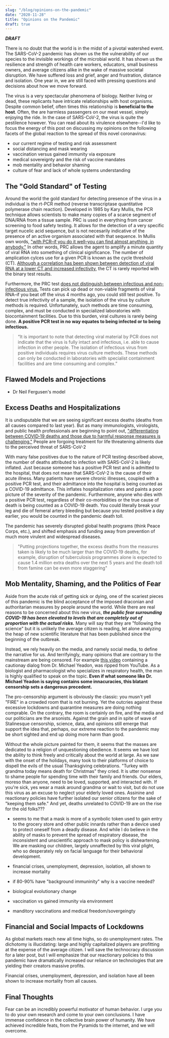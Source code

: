 ```yaml
---
slug: "/blog/opinions-on-the-pandemic"
date: "2020-11-28"
title: "Opinions on the Pandemic"
draft: true
---
```


**_DRAFT_**

There is no doubt that the world is in the midst of a pivotal watershed event. The SARS-CoV-2 pandemic has shown us the the vulnerability of our species to the invisible workings of the microbial world. It has shown us the resilience and strength of health care workers, educators, small business owners, and average citizens alike in the wake of massive societal disruption. We have suffered loss and grief, anger and frustration, distance and isolation. One year in, we are still faced with pressing questions and decisions about how we move forward.

The virus is a very spectacular phenomena of biology. Neither living or dead, these replicants have intricate relationships with host organisms. Despite common belief, often times this relationship is **beneficial to the host**. Often, the are harmless passengers on our meat vessel, simply enjoying the ride. In the case of SARS-CoV-2, the virus is quite the pestilence however. You can read about its virulence elsewhere--I'd like to focus the energy of this post on discussing my opinions on the following facets of the global reaction to the spread of this novel coronavirus:

- our current regime of testing and risk assessment
- social distancing and mask wearing
- vaccination versus gained immunity via exposure
- medical sovereignty and the risk of vaccine mandates
- mob mentality and behavior shaming
- culture of fear and lack of whole systems understanding

## The "Gold Standard" of Testing

Around the world the gold standard for detecting presence of the virus in a individual is the rt-PCR method (reverse transcriptase quantitative polymerase chain reaction). Developed in 1985 by Kary Mullis, the PCR technique allows scientists to make many copies of a scarce segment of DNA/RNA from a tissue sample. PRC is used in everything from cancer screening to food safety testing. It allows for the detection of a very specific target nucelic acid sequence, but is not necesarily indicative of the presence of an active organism associated with that sequence. In Mullis own words, ["with PCR–if you do it well–you can find almost anything, in anybody."][2] In other words, PRC allows the agent to amplify a minute quantity of viral RNA into something of clinical significance. The number of amplication cylces use for a given PCR is known as the cycle threshold (CT). [Although a correlation has been shown between detection of viral RNA at a lower CT and increased infectivity][3], the CT is rarely reported with the binary test results.

Furthermore, the PRC test [does not distinguish between infectious and non-infectious virus.][1] Tests can pick up dead or non-viable fragments of viral RNA–if you beat off the virus 4 months ago, you could still test positive. To detect true infectivity of a sample, the isolation of the virus by culture methods is required. Unfortunately, such methods are time consuming, complex, and must be conducted in specialized laboratories with biocontainment facilities. Due to this burden, viral cultures is rarely being done. **A positive PCR test in no way equates to being infected or to being infectious.**

> “It is important to note that detecting viral material by PCR does not indicate that the virus is fully intact and infectious, i.e. able to cause infection in other people. The isolation of infectious virus from positive individuals requires virus culture methods. These methods can only be conducted in laboratories with specialist containment facilities and are time consuming and complex.”

## Flawed Models and Projections

- Dr Neil Fergusen's model

## Excess Deaths and Hospitalizations

It is undisputable that we are seeing significant excess deaths (deaths from all causes compared to last year). But as many immunologists, virologists, and public health professionals are beginning to point out, ["differentiating between COVID‐19 deaths and those due to harmful response measures is challenging."][4] People are forgoing treatment for life threatening ailments due to the perceived threat of SARS-CoV-2

With many false positives due to the nature of PCR testing described above, the number of deaths attributed to infection with SARS-CoV-2 is likely inflated. Just because someone has a positive PCR test and is admitted to the hospital, that does not mean that SARS-CoV-2 is the cause of their acute illness. Many patients have severe chronic illnesses, coupled with a positive PCR test, and their admittance into the hospital is being counted as a COVID-19 admittance. This inflates hospitalization rates and paints a poor picture of the severity of the pandemic. Furthermore, anyone who dies with a positive PCR test, regardless of their co-morbidities or the true cause of death is being counted as a COVID-19 death. You could literally break your leg and die of femeral artery bleeding but because you tested positive a day earlier, you would be counted in the pandemic death toll.

The pandemic has severely disrupted global health programs (think Peace Corps, etc.), and shifted emphasis and funding away from prevention of much more virulent and widespread diseases.

> "Putting projections together, the excess deaths from the measures taken is likely to be much larger than the COVID‐19 deaths, for example, disruption of tuberculosis programmes alone is expected to cause 1.4 million extra deaths over the next 5 years and the death toll from famine can be even more staggering"

## Mob Mentality, Shaming, and the Politics of Fear

Aside from the acute risk of getting sick or dying, one of the scariest pieces of this pandemic is the blind acceptance of the imposed draconian and authoritarian measures by people around the world. While there are real reasons to be concerned about this new virus, _**the public fear surrounding COVID-19 has been elevated to levels that are completely out of proportion with the actual risks.**_ Many will say that they are "following the science" but it is unlikely the average citizen is reading, let alone analyzing the heap of new scientific literature that has been published since the beginning of the outbreak.

Instead, we rely heavily on the media, and namely social media, to define the narrative for us. And terrifyingly, many opinions that are contrary to the mainstream are being censored. For example [this video][5] containing a cautionay dialog from Dr. Michael Yeadon, was ripped from YouTube. As a biologist and pharmacologist who specializes in respiratory health, the man is highly qualified to speak on the topic. **Even if what someone like Dr. Michael Yeadon is saying contains some innacuracies, this blatant censorship sets a dangerous precedent.**

The pro-censorship argument is obviously the classic: you musn't yell "FIRE" in a crowded room that is not burning. Yet the outcries against these excessive lockdowns and quarantine measures are doing nothing comprable. On the contrary, the room is certainly on fire, and the media and our politicians are the arsonists. Against the grain and in spite of wave of Stalinesque censorship, science, data, and opinions still emerge that support the idea that, perhaps, our extreme reaction to the pandemic may be short sighted and end up doing more harm than good.

Without the whole picture painted for them, it seems that the masses are dedicated to a religion of unquestioning obedience. It seems we have lost the ability to think freely and critically about the world at large. As we saw with the onset of the holidays, many took to their platforms of choice to dispell the evils of the usual Thanksgiving celebrations. "Turkey with grandma today means death for Christmas" they cried. It is utter nonsense to shame people for spending time with their family and friends. Our elders, moreso than anyone, need to be loved, supported, and interacted with. If you're sick, yes wear a mask around grandma or wait to visit, but do not use this virus as an excuse to neglect your elderly loved ones. Assinine and reactionary policies have further isolated our senior citizens for the sake of "keeping them safe." And yet, deaths unrelated to COVID-19 are on the rise for the old folks???

- seems to me that a mask is more of a symbolic token used to gain entry to the grocery store and other public innards rather than a device used to protect oneself from a deadly disease. And while I do believe in the ability of masks to prevent the spread of respiratory disease, the inconsistent and unscientific approach to mask policy is disheartening. We are masking our children, largely unnaffected by this viral plight, who so desperately rely on facial language for their behavioral development.

- financial crises, unemployment, depression, isolation, all shown to increase mortality
- if 80-90% have "background immuninity" why is a vaccine needed?
- biological evolutionary change
- vaccination vs gained immunity via environment
- manditory vaccinations and medical freedom/sovergeingty

## Financial and Social Impacts of Lockdowns

As global markets reach new all time highs, so do unemployment rates. The dichotomy is illucidating: large and highly capitalized players are profitting at the expense of the average citizen. I will save the technocracy discussion for a later post, but I will emphasize that our reactionary policies to this pandemic have dramatically increased our reliance on technologies that are yielding their creators massive profits.

Financial crises, unemployment, depression, and isolation have all been shown to increase mortality from all causes.

## Final Thoughts

Fear can be an incredibly powerful motivator of human behavior. I urge you to do your own research and come to your own conclusions. I have immense confidence in the collective brain power of humanity. We have achieved incredible feats, from the Pyramids to the internet, and we will overcome.

##

[1]: https://en.wikipedia.org/wiki/Hobbit#Lifestyle "PCR Testing Overview"
[2]: https://youtu.be/Xc0Kysti6Kc?t=30 "Kary Mullis on PCR"
[3]: https://someyoutubelink "Cycle threshold and infectivity"
[4]: https://onlinelibrary.wiley.com/doi/full/10.1111/eci.13423 "Global perspective of COVID-19 epidemiology for a full-cycle pandemic"
[5]: http:?/michaelyeatonvideo "Dr Michael Yeaton believes the pandemic is over"
[6]: https://academic.oup.com/cid/advance-article/doi/10.1093/cid/ciaa1491/5912603 "Infectious Diseases Society of America Study"
